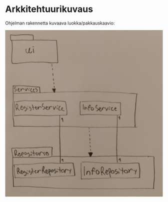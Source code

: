 # Arkkitehtuurikuvaus

Ohjelman rakennetta kuvaava luokka/pakkauskaavio:

![Pakkausrakenne](./kuvat/Luokkakaavio.jpg)
